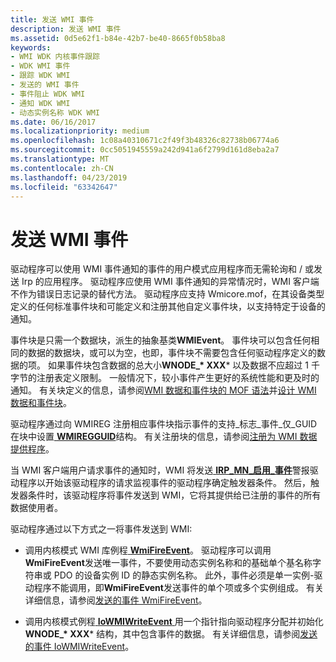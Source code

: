 ```yaml
---
title: 发送 WMI 事件
description: 发送 WMI 事件
ms.assetid: 0d5e62f1-b84e-42b7-be40-8665f0b58ba8
keywords:
- WMI WDK 内核事件跟踪
- WDK WMI 事件
- 跟踪 WDK WMI
- 发送的 WMI 事件
- 事件阻止 WDK WMI
- 通知 WDK WMI
- 动态实例名称 WDK WMI
ms.date: 06/16/2017
ms.localizationpriority: medium
ms.openlocfilehash: 1c08a40310671c2f49f3b48326c82738b06774a6
ms.sourcegitcommit: 0cc5051945559a242d941a6f2799d161d8eba2a7
ms.translationtype: MT
ms.contentlocale: zh-CN
ms.lasthandoff: 04/23/2019
ms.locfileid: "63342647"
---
```

# <a name="sending-wmi-events"></a>发送 WMI 事件





驱动程序可以使用 WMI 事件通知的事件的用户模式应用程序而无需轮询和 / 或发送 Irp 的应用程序。 驱动程序应使用 WMI 事件通知的异常情况时，WMI 客户端不作为错误日志记录的替代方法。 驱动程序应支持 Wmicore.mof，在其设备类型定义的任何标准事件块和可能定义和注册其他自定义事件块，以支持特定于设备的通知。

事件块是只需一个数据块，派生的抽象基类**WMIEvent**。 事件块可以包含任何相同的数据的数据块，或可以为空，也即，事件块不需要包含任何驱动程序定义的数据的项。 如果事件块包含数据的总大小**WNODE\_* XXX*** 以及数据不应超过 1 千字节的注册表定义限制。 一般情况下，较小事件产生更好的系统性能和更及时的通知。 有关块定义的信息，请参阅[WMI 数据和事件块的 MOF 语法](mof-syntax-for-wmi-data-and-event-blocks.md)并[设计 WMI 数据和事件块](designing-wmi-data-and-event-blocks.md)。

驱动程序通过向 WMIREG 注册相应事件块指示事件的支持\_标志\_事件\_仅\_GUID 在块中设置[ **WMIREGGUID**](https://msdn.microsoft.com/library/windows/hardware/ff565827)结构。 有关注册块的信息，请参阅[注册为 WMI 数据提供程序](registering-as-a-wmi-data-provider.md)。

当 WMI 客户端用户请求事件的通知时，WMI 将发送[ **IRP\_MN\_启用\_事件**](https://msdn.microsoft.com/library/windows/hardware/ff550859)警报驱动程序以开始该驱动程序的请求监视事件的驱动程序确定触发器条件。 然后，触发器条件时，该驱动程序将事件发送到 WMI，它将其提供给已注册的事件的所有数据使用者。

驱动程序通过以下方式之一将事件发送到 WMI:

- 调用内核模式 WMI 库例程[ **WmiFireEvent**](https://msdn.microsoft.com/library/windows/hardware/ff565807)。 驱动程序可以调用**WmiFireEvent**发送唯一事件，不要使用动态实例名称和的基础单个基名称字符串或 PDO 的设备实例 ID 的静态实例名称。 此外，事件必须是单一实例-驱动程序不能调用，即**WmiFireEvent**发送事件的单个项或多个实例组成。 有关详细信息，请参阅[发送的事件 WmiFireEvent](sending-an-event-with-wmifireevent.md)。

- 调用内核模式例程[ **IoWMIWriteEvent** ](https://msdn.microsoft.com/library/windows/hardware/ff550520)用一个指针指向驱动程序分配并初始化**WNODE\_* XXX*** 结构，其中包含事件的数据。 有关详细信息，请参阅[发送的事件 IoWMIWriteEvent](sending-an-event-with-iowmiwriteevent.md)。

 

 




